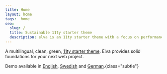 ```yaml
---
title: Home
layout: home
tags: _home
seo:
  slug: /
  title: Sustainable 11ty starter theme
  description: elva is an 11ty starter theme with a focus on performance, i8ln and easy content management with Front Matter CMS.
---
```


A multilingual, clean, green, <a href="https://www.11ty.dev/" target="_blank" rel="noopener">11ty starter theme</a>. Elva provides solid foundations for your next web project.

Demo available in [English](/), [Swedish](/sv/) and [German](/de/).{class="subtle"}